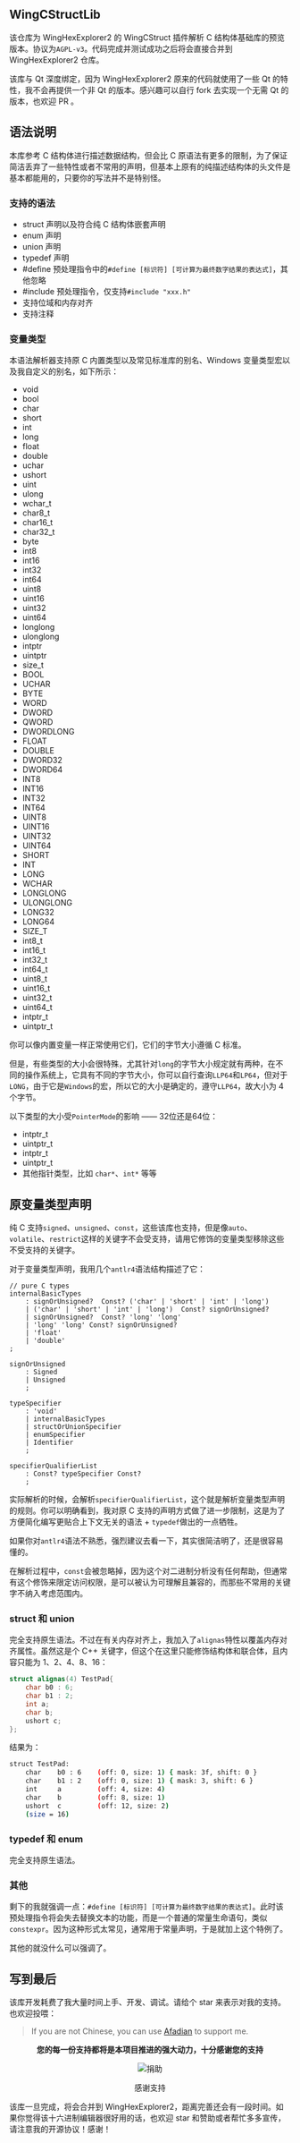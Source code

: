 ## WingCStructLib

该仓库为 WingHexExplorer2 的 WingCStruct 插件解析 C 结构体基础库的预览版本。协议为`AGPL-v3`。代码完成并测试成功之后将会直接合并到 WingHexExplorer2 仓库。

该库与 Qt 深度绑定，因为 WingHexExplorer2 原来的代码就使用了一些 Qt 的特性，我不会再提供一个非 Qt 的版本。感兴趣可以自行 fork 去实现一个无需 Qt 的版本，也欢迎 PR 。

## 语法说明

本库参考 C 结构体进行描述数据结构，但会比 C 原语法有更多的限制，为了保证简洁丢弃了一些特性或者不常用的声明，但基本上原有的纯描述结构体的头文件是基本都能用的，只要你的写法并不是特别怪。

### 支持的语法

* struct 声明以及符合纯 C 结构体嵌套声明
* enum 声明
* union 声明
* typedef 声明
* #define 预处理指令中的`#define [标识符] [可计算为最终数字结果的表达式]`，其他忽略
* #include 预处理指令，仅支持`#include "xxx.h"`
* 支持位域和内存对齐
* 支持注释
  
### 变量类型

本语法解析器支持原 C 内置类型以及常见标准库的别名、Windows 变量类型宏以及我自定义的别名，如下所示：

* void
* bool
* char
* short
* int
* long
* float
* double
* uchar
* ushort
* uint
* ulong
* wchar_t
* char8_t
* char16_t
* char32_t
* byte
* int8
* int16
* int32
* int64
* uint8
* uint16
* uint32
* uint64
* longlong
* ulonglong
* intptr
* uintptr
* size_t
* BOOL
* UCHAR
* BYTE
* WORD
* DWORD
* QWORD
* DWORDLONG
* FLOAT
* DOUBLE
* DWORD32
* DWORD64
* INT8
* INT16
* INT32
* INT64
* UINT8
* UINT16
* UINT32
* UINT64
* SHORT
* INT
* LONG
* WCHAR
* LONGLONG
* ULONGLONG
* LONG32
* LONG64
* SIZE_T
* int8_t
* int16_t
* int32_t
* int64_t
* uint8_t
* uint16_t
* uint32_t
* uint64_t
* intptr_t
* uintptr_t

你可以像内置变量一样正常使用它们，它们的字节大小遵循 C 标准。

但是，有些类型的大小会很特殊，尤其针对`long`的字节大小规定就有两种，在不同的操作系统上，它具有不同的字节大小，你可以自行查询`LLP64`和`LP64`，但对于`LONG`，由于它是`Windows`的宏，所以它的大小是确定的，遵守`LLP64`，故大小为 4 个字节。

以下类型的大小受`PointerMode`的影响 —— 32位还是64位：

* intptr_t
* uintptr_t
* intptr_t
* uintptr_t
* 其他指针类型，比如 `char*`、`int*` 等等

## 原变量类型声明

纯 C 支持`signed`、`unsigned`、`const`，这些该库也支持，但是像`auto`、`volatile`、`restrict`这样的关键字不会受支持，请用它修饰的变量类型移除这些不受支持的关键字。

对于变量类型声明，我用几个`antlr4`语法结构描述了它：

```g4
// pure C types
internalBasicTypes
    : signOrUnsigned?  Const? ('char' | 'short' | 'int' | 'long')
    | ('char' | 'short' | 'int' | 'long')  Const? signOrUnsigned? 
    | signOrUnsigned?  Const? 'long' 'long'
    | 'long' 'long' Const? signOrUnsigned?
    | 'float'
    | 'double'
;

signOrUnsigned
    : Signed 
    | Unsigned
    ;

typeSpecifier
    : 'void' 
    | internalBasicTypes
    | structOrUnionSpecifier
    | enumSpecifier
    | Identifier
    ;

specifierQualifierList
    : Const? typeSpecifier Const?
    ;
```

实际解析的时候，会解析`specifierQualifierList`，这个就是解析变量类型声明的规则。你可以明确看到，我对原 C 支持的声明方式做了进一步限制，这是为了方便简化编写更贴合上下文无关的语法 + `typedef`做出的一点牺牲。

如果你对`antlr4`语法不熟悉，强烈建议去看一下，其实很简洁明了，还是很容易懂的。

在解析过程中，`const`会被忽略掉，因为这个对二进制分析没有任何帮助，但通常有这个修饰来限定访问权限，是可以被认为可理解且兼容的，而那些不常用的关键字不纳入考虑范围内。

### struct 和 union

完全支持原生语法。不过在有关内存对齐上，我加入了`alignas`特性以覆盖内存对齐属性。虽然这是个 C++ 关键字，但这个在这里只能修饰结构体和联合体，且内容只能为 1、2、4、8、16：

```c
struct alignas(4) TestPad{
    char b0 : 6;
    char b1 : 2;
    int a;
    char b;
    ushort c;
};
```

结果为：

```bash
struct TestPad:
    char    b0 : 6    (off: 0, size: 1) { mask: 3f, shift: 0 }
    char    b1 : 2    (off: 0, size: 1) { mask: 3, shift: 6 }
    int     a         (off: 4, size: 4)
    char    b         (off: 8, size: 1)
    ushort  c         (off: 12, size: 2)
    (size = 16)
```

### typedef 和 enum

完全支持原生语法。

### 其他

剩下的我就强调一点：`#define [标识符] [可计算为最终数字结果的表达式]`。此时该预处理指令将会失去替换文本的功能，而是一个普通的常量生命语句，类似`constexpr`。因为这种形式太常见，通常用于常量声明，于是就加上这个特例了。

其他的就没什么可以强调了。

## 写到最后

该库开发耗费了我大量时间上手、开发、调试。请给个 star 来表示对我的支持。也欢迎投喂：

> If you are not Chinese, you can use [Afadian](https://afdian.com/a/wingsummer) to support me.

**<p align="center">您的每一份支持都将是本项目推进的强大动力，十分感谢您的支持</p>**

<p align="center">

<img alt="捐助" src="Donate.jpg" />
<p align="center">感谢支持</p>
</p>

该库一旦完成，将会合并到 WingHexExplorer2，距离完善还会有一段时间。如果你觉得该十六进制编辑器很好用的话，也欢迎 star 和赞助或者帮忙多多宣传，请注意我的开源协议！感谢！
